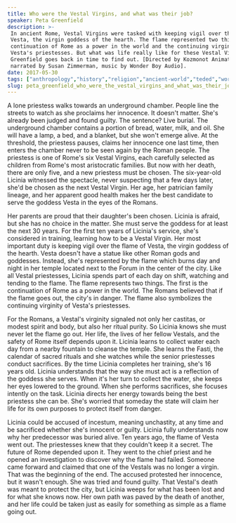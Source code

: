 ```yaml
---
title: Who were the Vestal Virgins, and what was their job?
speaker: Peta Greenfield
description: >-
 In ancient Rome, Vestal Virgins were tasked with keeping vigil over the flame of
 Vesta, the virgin goddess of the hearth. The flame represented two things: the
 continuation of Rome as a power in the world and the continuing virginity of
 Vesta's priestesses. But what was life really like for these Vestal Virgins? Peta
 Greenfield goes back in time to find out. [Directed by Kozmonot Animation Studio,
 narrated by Susan Zimmerman, music by Wonder Boy Audio].
date: 2017-05-30
tags: ["anthropology","history","religion","ancient-world","teded","world-cultures","animation","culture"]
slug: peta_greenfield_who_were_the_vestal_virgins_and_what_was_their_job
---
```


A lone priestess walks towards an underground chamber. People line the streets to watch as
she proclaims her innocence. It doesn't matter. She's already been judged and found
guilty. The sentence? Live burial. The underground chamber contains a portion of bread,
water, milk, and oil. She will have a lamp, a bed, and a blanket, but she won't emerge
alive. At the threshold, the priestess pauses, claims her innocence one last time, then
enters the chamber never to be seen again by the Roman people. The priestess is one of
Rome's six Vestal Virgins, each carefully selected as children from Rome's most
aristocratic families. But now with her death, there are only five, and a new priestess
must be chosen. The six-year-old Licinia witnessed the spectacle, never suspecting that a
few days later, she'd be chosen as the next Vestal Virgin. Her age, her patrician family
lineage, and her apparent good health makes her the best candidate to serve the goddess
Vesta in the eyes of the Romans.

Her parents are proud that their daughter's been chosen. Licinia is afraid, but she has no
choice in the matter. She must serve the goddess for at least the next 30 years. For the
first ten years of Licinia's service, she's considered in training, learning how to be a
Vestal Virgin. Her most important duty is keeping vigil over the flame of Vesta, the
virgin goddess of the hearth. Vesta doesn't have a statue like other Roman gods and
goddesses. Instead, she's represented by the flame which burns day and night in her temple
located next to the Forum in the center of the city. Like all Vestal priestesses, Licinia
spends part of each day on shift, watching and tending to the flame. The flame represents
two things. The first is the continuation of Rome as a power in the world. The Romans
believed that if the flame goes out, the city's in danger. The flame also symbolizes the
continuing virginity of Vesta's priestesses.

For the Romans, a Vestal's virginity signaled not only her castitas, or modest spirit and
body, but also her ritual purity. So Licinia knows she must never let the flame go out.
Her life, the lives of her fellow Vestals, and the safety of Rome itself depends upon it.
Licinia learns to collect water each day from a nearby fountain to cleanse the temple. She
learns the Fasti, the calendar of sacred rituals and she watches while the senior
priestesses conduct sacrifices. By the time Licinia completes her training, she's 16
years old. Licinia understands that the way she must act is a reflection of the goddess
she serves. When it's her turn to collect the water, she keeps her eyes lowered to the
ground. When she performs sacrifices, she focuses intently on the task. Licinia directs
her energy towards being the best priestess she can be. She's worried that someday the
state will claim her life for its own purposes to protect itself from danger.

Licinia could be accused of incestum, meaning unchastity, at any time and be sacrificed
whether she's innocent or guilty. Licinia fully understands now why her predecessor was
buried alive. Ten years ago, the flame of Vesta went out. The priestesses knew that they
couldn't keep it a secret. The future of Rome depended upon it. They went to the chief
priest and he opened an investigation to discover why the flame had failed. Someone came
forward and claimed that one of the Vestals was no longer a virgin. That was the beginning
of the end. The accused protested her innocence, but it wasn't enough. She was tried and
found guilty. That Vestal's death was meant to protect the city, but Licinia weeps for
what has been lost and for what she knows now. Her own path was paved by the death of
another, and her life could be taken just as easily for something as simple as a flame
going out.

<!--
ad_duration=0
event="TED-Ed"
external_start_time=0
intro_duration=0
is_subtitle_required="False"
is_talk_featured="False"
language="en"
language_swap="False"
native_language="en"
number_of_related_talks=6
number_of_speakers=1
number_of_subtitled_videos=0
number_of_tags=8
number_of_talk_download_languages=23
number_of_talk_more_resources=0
number_of_talk_recommendations=0
number_of_talks_take_actions=0
post_ad_duration=0
published_timestamp="2019-04-01 18:47:49"
recording_date="2017-05-30"
speaker_is_published=0
speaker_name="Peta Greenfield"
talk_name="Who were the Vestal Virgins, and what was their job?"
talks_tags=["anthropology","history","religion","ancient-world","teded","world-cultures","animation","culture"]
url_photo_talk="https://s3.amazonaws.com/talkstar-photos/uploads/56a2bc2c-84d0-49bf-8af9-a4a9d7d15090/231_vestal.jpg"
url_webpage="https://www.ted.com/talks/peta_greenfield_who_were_the_vestal_virgins_and_what_was_their_job"
video_type_name="TED-Ed Original"
-->